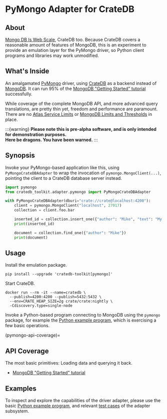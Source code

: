 # PyMongo Adapter for CrateDB


## About

[Mongo DB Is Web Scale], CrateDB too. Because CrateDB covers a reasonable
amount of features of MongoDB, this is an experiment to provide an emulation
layer for the PyMongo driver, so Python client programs and libraries may
work unmodified.


## What's Inside

An amalgamated [PyMongo] driver, using [CrateDB] as a backend instead of [MongoDB].
It can run 95% of the [MongoDB "Getting Started" tutorial] successfully.

While coverage of the complete MongoDB API, and more advanced query translations,
are pretty thin yet, freedom and performance are paramount. There are no [Atlas
Service Limits] or [MongoDB Limits and Thresholds] in place.

:::{warning}
**Please note this is pre-alpha software, and is only intended for demonstration
purposes.**
<br>
**Here be dragons. You have been warned.**
:::


## Synopsis

Invoke your PyMongo-based application like this, using `PyMongoCrateDBAdapter`
to wrap the invocation of `pymongo.MongoClient(...)`, pointing the client to
a CrateDB database server instead.
```python
import pymongo
from cratedb_toolkit.adapter.pymongo import PyMongoCrateDBAdapter

with PyMongoCrateDBAdapter(dburi="crate://crate@localhost:4200"):
    client = pymongo.MongoClient("localhost", 27017)
    collection = client.foo.bar

    inserted_id = collection.insert_one({"author": "Mike", "text": "My first blog post!"}).inserted_id
    print(inserted_id)

    document = collection.find_one({"author": "Mike"})
    print(document)
```


## Usage

Install the emulation package.
```shell
pip install --upgrade 'cratedb-toolkit[pymongo]'
```

Start CrateDB.
```shell
docker run --rm -it --name=cratedb \
  --publish=4200:4200 --publish=5432:5432 \
  --env=CRATE_HEAP_SIZE=2g crate/crate:nightly \
  -Cdiscovery.type=single-node
```

Invoke a Python-based program connecting to MongoDB using the `pymongo`
package, for example the [Python example program], which is exercising a few
basic operations.


(pymongo-api-coverage)=
## API Coverage

The most basic primitives: Loading data and querying it back.

- [MongoDB "Getting Started" tutorial]


## Examples

To inspect and explore the capabilities of the driver adapter, please use the
basic [Python example program], and relevant [test cases] of the adapter
subsystem.


[Atlas Service Limits]: https://www.mongodb.com/docs/atlas/reference/atlas-limits/
[CrateDB]: https://cratedb.com/database
[MongoDB]: https://www.mongodb.com/products/self-managed/community-edition
[Mongo DB Is Web Scale]: https://www.youtube.com/watch?v=b2F-DItXtZs
[MongoDB Limits and Thresholds]: https://www.mongodb.com/docs/manual/reference/limits/
[MongoDB "Getting Started" tutorial]: https://pymongo.readthedocs.io/en/stable/tutorial.html
[PyMongo]: https://github.com/mongodb/mongo-python-driver
[Python example program]: https://github.com/crate-workbench/cratedb-toolkit/blob/main/examples/pymongo_adapter.py
[test cases]: https://github.com/crate-workbench/cratedb-toolkit/blob/main/tests/adapter/test_pymongo.py

